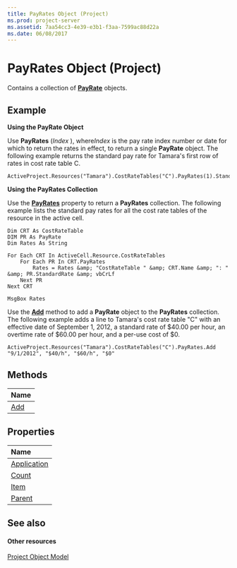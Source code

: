 ```yaml
---
title: PayRates Object (Project)
ms.prod: project-server
ms.assetid: 7aa54cc3-4e39-e3b1-f3aa-7599ac88d22a
ms.date: 06/08/2017
---
```



# PayRates Object (Project)

Contains a collection of  **[PayRate](payrate-object-project.md)** objects.
 


## Example

 **Using the PayRate Object**
 

 
Use  **PayRates** (*Index* ), where*Index* is the pay rate index number or date for which to return the rates in effect, to return a single **PayRate** object. The following example returns the standard pay rate for Tamara's first row of rates in cost rate table C.
 

 



```
ActiveProject.Resources("Tamara").CostRateTables("C").PayRates(1).StandardRate
```

 **Using the PayRates Collection**
 

 
Use the  **[PayRates](costratetable-payrates-property-project.md)** property to return a **PayRates** collection. The following example lists the standard pay rates for all the cost rate tables of the resource in the active cell.
 

 



```
Dim CRT As CostRateTable
DIM PR As PayRate
Dim Rates As String

For Each CRT In ActiveCell.Resource.CostRateTables
    For Each PR In CRT.PayRates
        Rates = Rates &amp; "CostRateTable " &amp; CRT.Name &amp; ": " &amp; PR.StandardRate &amp; vbCrLf
    Next PR
Next CRT
    
MsgBox Rates
```

Use the  **[Add](payrates-add-method-project.md)** method to add a **PayRate** object to the **PayRates** collection. The following example adds a line to Tamara's cost rate table "C" with an effective date of September 1, 2012, a standard rate of $40.00 per hour, an overtime rate of $60.00 per hour, and a per-use cost of $0.
 

 



```
ActiveProject.Resources("Tamara").CostRateTables("C").PayRates.Add "9/1/2012", "$40/h", "$60/h", "$0"
```


## Methods



|**Name**|
|:-----|
|[Add](payrates-add-method-project.md)|

## Properties



|**Name**|
|:-----|
|[Application](payrates-application-property-project.md)|
|[Count](payrates-count-property-project.md)|
|[Item](payrates-item-property-project.md)|
|[Parent](payrates-parent-property-project.md)|

## See also


#### Other resources


 
[Project Object Model](http://msdn.microsoft.com/library/900b167b-88ec-ea88-15b7-27bb90c22ac6%28Office.15%29.aspx)
